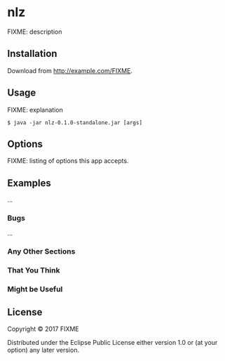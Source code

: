 # nlz

FIXME: description

## Installation

Download from http://example.com/FIXME.

## Usage

FIXME: explanation

    $ java -jar nlz-0.1.0-standalone.jar [args]

## Options

FIXME: listing of options this app accepts.

## Examples

...

### Bugs

...

### Any Other Sections
### That You Think
### Might be Useful

## License

Copyright © 2017 FIXME

Distributed under the Eclipse Public License either version 1.0 or (at
your option) any later version.
